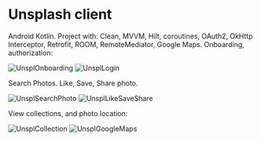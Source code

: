 # Unsplash client
Android Kotlin. Project with: Clean, MVVM, Hilt, coroutines, OAuth2, OkHttp Interceptor, Retrofit, ROOM, RemoteMediator, Google Maps. Onboarding, authorization:

![UnsplOnboarding](https://github.com/Hilski/Unsplash/assets/109789798/8eeda091-13f9-48b7-ab8a-7c0a3b4c7eaa)
![UnsplLogin](https://github.com/Hilski/Unsplash/assets/109789798/abef2d55-ec69-463e-9a3b-8ae40493de6b)

Search Photos. Like, Save, Share photo.

![UnsplSearchPhoto](https://github.com/Hilski/Unsplash/assets/109789798/baeccd72-b172-493c-98b2-5f06984d369d)
![UnsplLikeSaveShare](https://github.com/Hilski/Unsplash/assets/109789798/0ea721af-0f9d-4ca4-94f9-9388a26182b7)

View collections, and photo location:

![UnsplCollection](https://github.com/Hilski/Unsplash/assets/109789798/985d5acc-22e4-49c1-bad6-fc015a779f15)
![UnsplGoogleMaps](https://github.com/Hilski/Unsplash/assets/109789798/bd159722-41be-45ff-906d-9417b554e1c1)
